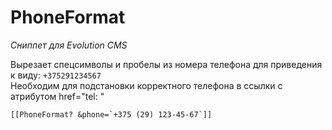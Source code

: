 # PhoneFormat

_Сниппет для Evolution CMS_

Вырезает спецсимволы и пробелы из номера телефона для приведения к виду: `+375291234567`<br>
Необходим для подстановки корректного телефона в ссылки с атрибутом href="tel: "

```
[[PhoneFormat? &phone=`+375 (29) 123-45-67`]]
```
